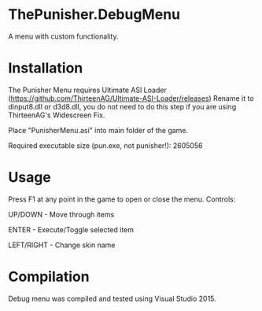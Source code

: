 # ThePunisher.DebugMenu
A menu with custom functionality. 

# Installation


The Punisher Menu requires Ultimate ASI Loader (https://github.com/ThirteenAG/Ultimate-ASI-Loader/releases)
Rename it to dinput8.dll or d3d8.dll, you do not need to do this step if you are using ThirteenAG's Widescreen Fix.

Place "PunisherMenu.asi" into main folder of the game.

Required executable size (pun.exe, not punisher!): 2605056

# Usage

Press F1 at any point in the game to open or close the menu.
Controls:

UP/DOWN    - Move through items

ENTER      - Execute/Toggle selected item

LEFT/RIGHT - Change skin name



# Compilation

Debug menu was compiled and tested using Visual Studio 2015.
